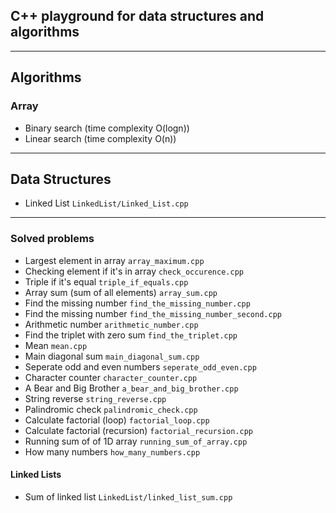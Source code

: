## C++ playground for data structures and algorithms

---

## Algorithms

### Array

- Binary search (time complexity O(logn))
- Linear search (time complexity O(n))

---

## Data Structures

- Linked List `LinkedList/Linked_List.cpp`

---

### Solved problems

- Largest element in array `array_maximum.cpp`
- Checking element if it's in array `check_occurence.cpp`
- Triple if it's equal `triple_if_equals.cpp`
- Array sum (sum of all elements) `array_sum.cpp`
- Find the missing number `find_the_missing_number.cpp`
- Find the missing number `find_the_missing_number_second.cpp`
- Arithmetic number `arithmetic_number.cpp`
- Find the triplet with zero sum `find_the_triplet.cpp`
- Mean `mean.cpp`
- Main diagonal sum `main_diagonal_sum.cpp`
- Seperate odd and even numbers `seperate_odd_even.cpp`
- Character counter `character_counter.cpp`
- A Bear and Big Brother `a_bear_and_big_brother.cpp`
- String reverse `string_reverse.cpp`
- Palindromic check `palindromic_check.cpp`
- Calculate factorial (loop) `factorial_loop.cpp`
- Calculate factorial (recursion) `factorial_recursion.cpp`
- Running sum of of 1D array `running_sum_of_array.cpp`
- How many numbers `how_many_numbers.cpp`

#### Linked Lists

- Sum of linked list `LinkedList/linked_list_sum.cpp`
